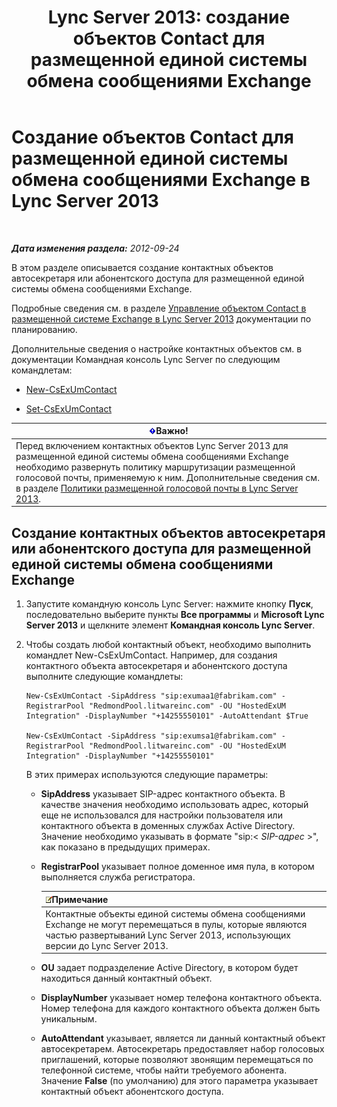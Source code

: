 ﻿---
title: 'Lync Server 2013: создание объектов Contact для размещенной единой системы обмена сообщениями Exchange'
TOCTitle: Создание объектов Contact для размещенной единой системы обмена сообщениями Exchange
ms:assetid: a39be52f-488a-4523-ad5f-ce1f0d681959
ms:mtpsurl: https://technet.microsoft.com/ru-ru/library/Gg412765(v=OCS.15)
ms:contentKeyID: 49310736
ms.date: 05/19/2016
mtps_version: v=OCS.15
ms.translationtype: HT
---

# Создание объектов Contact для размещенной единой системы обмена сообщениями Exchange в Lync Server 2013

 

_**Дата изменения раздела:** 2012-09-24_

В этом разделе описывается создание контактных объектов автосекретаря или абонентского доступа для размещенной единой системы обмена сообщениями Exchange.

Подробные сведения см. в разделе [Управление объектом Contact в размещенной системе Exchange в Lync Server 2013](lync-server-2013-hosted-exchange-contact-object-management.md) документации по планированию.

Дополнительные сведения о настройке контактных объектов см. в документации Командная консоль Lync Server по следующим командлетам:

  - [New-CsExUmContact](new-csexumcontact.md)

  - [Set-CsExUmContact](set-csexumcontact.md)

<table>
<thead>
<tr class="header">
<th><img src="images/JJ618369.important(OCS.15).gif" title="important" alt="important" />Важно!</th>
</tr>
</thead>
<tbody>
<tr class="odd">
<td>Перед включением контактных объектов Lync Server 2013 для размещенной единой системы обмена сообщениями Exchange необходимо развернуть политику маршрутизации размещенной голосовой почты, применяемую к ним. Дополнительные сведения см. в разделе <a href="lync-server-2013-hosted-voice-mail-policies.md">Политики размещенной голосовой почты в Lync Server 2013</a>.</td>
</tr>
</tbody>
</table>


## Создание контактных объектов автосекретаря или абонентского доступа для размещенной единой системы обмена сообщениями Exchange

1.  Запустите командную консоль Lync Server: нажмите кнопку **Пуск**, последовательно выберите пункты **Все программы** и **Microsoft Lync Server 2013** и щелкните элемент **Командная консоль Lync Server**.

2.  Чтобы создать любой контактный объект, необходимо выполнить командлет New-CsExUmContact. Например, для создания контактного объекта автосекретаря и абонентского доступа выполните следующие командлеты:
    
        New-CsExUmContact -SipAddress "sip:exumaa1@fabrikam.com" -RegistrarPool "RedmondPool.litwareinc.com" -OU "HostedExUM Integration" -DisplayNumber "+14255550101" -AutoAttendant $True
    
        New-CsExUmContact -SipAddress "sip:exumsa1@fabrikam.com" -RegistrarPool "RedmondPool.litwareinc.com" -OU "HostedExUM Integration" -DisplayNumber "+14255550101"
    
    В этих примерах используются следующие параметры:
    
      - **SipAddress** указывает SIP-адрес контактного объекта. В качестве значения необходимо использовать адрес, который еще не использовался для настройки пользователя или контактного объекта в доменных службах Active Directory. Значение необходимо указывать в формате "sip:\< *SIP-адрес* \>", как показано в предыдущих примерах.
    
      - **RegistrarPool** указывает полное доменное имя пула, в котором выполняется служба регистратора.
        
        <table>
        <thead>
        <tr class="header">
        <th><img src="images/Gg398412.note(OCS.15).gif" title="note" alt="note" />Примечание</th>
        </tr>
        </thead>
        <tbody>
        <tr class="odd">
        <td>Контактные объекты единой системы обмена сообщениями Exchange не могут перемещаться в пулы, которые являются частью развертываний Lync Server 2013, использующих версии до Lync Server 2013.</td>
        </tr>
        </tbody>
        </table>
    
      - **OU** задает подразделение Active Directory, в котором будет находиться данный контактный объект.
    
      - **DisplayNumber** указывает номер телефона контактного объекта. Номер телефона для каждого контактного объекта должен быть уникальным.
    
      - **AutoAttendant** указывает, является ли данный контактный объект автосекретарем. Автосекретарь предоставляет набор голосовых приглашений, которые позволяют звонящим перемещаться по телефонной системе, чтобы найти требуемого абонента. Значение **False** (по умолчанию) для этого параметра указывает контактный объект абонентского доступа.

